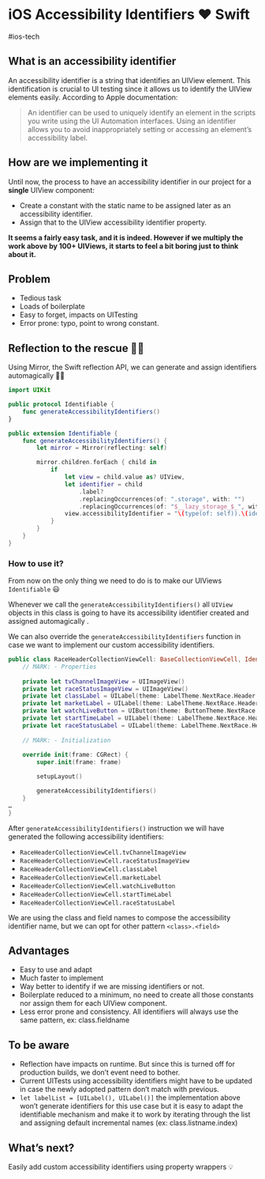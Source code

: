 # iOS Accessibility Identifiers ♥️ Swift
#ios-tech
## What is an accessibility identifier 
An accessibility identifier is a string that identifies an UIView element. This identification is crucial to UI testing since it allows us to identify the UIView elements easily.
According to Apple documentation:
> An identifier can be used to uniquely identify an element in the scripts you write using the UI Automation interfaces. Using an identifier allows you to avoid inappropriately setting or accessing an element’s accessibility label.  

## How are we implementing it
Until now, the process to have an accessibility identifier in our project for a **single** UIView component:
* Create a constant with the static name to be assigned later as an accessibility identifier.
* Assign that to the UIView accessibility identifier property.

**It seems a fairly easy task, and it is indeed. However if we multiply the work above by 100+ UIViews, it starts to feel a bit boring just to think about it.**

## Problem
* Tedious task
* Loads of boilerplate
* Easy to forget, impacts on UITesting
* Error prone: typo, point to wrong constant.

## Reflection to the rescue 🦸‍♂️
Using Mirror, the Swift reflection API, we can generate and assign identifiers automagically 🧙‍♂️

```swift
import UIKit

public protocol Identifiable {
    func generateAccessibilityIdentifiers()
}

public extension Identifiable {
    func generateAccessibilityIdentifiers() {
        let mirror = Mirror(reflecting: self)

        mirror.children.forEach { child in
            if
                let view = child.value as? UIView,
                let identifier = child
                    .label?
                    .replacingOccurrences(of: ".storage", with: "")
                    .replacingOccurrences(of: "$__lazy_storage_$_", with: "") {
                view.accessibilityIdentifier = "\(type(of: self)).\(identifier)"
            }
        }
    }
}

```

### How to use it?
From now on the only thing we need to do is to make our UIViews `Identifiable`  😃

Whenever we call the `generateAccessibilityIdentifiers()`  all `UIView`  objects in this class is going to have its accessibility identifier created and assigned automagically .

We can also override the `generateAccessibilityIdentifiers`  function in case we want to implement our custom accessibility identifiers.

```swift
public class RaceHeaderCollectionViewCell: BaseCollectionViewCell, Identifiable {
    // MARK: - Properties
    
    private let tvChannelImageView = UIImageView()
    private let raceStatusImageView = UIImageView()
    private let classLabel = UILabel(theme: LabelTheme.NextRace.Header.classLabel)
    private let marketLabel = UILabel(theme: LabelTheme.NextRace.Header.marketLabel)
    private let watchLiveButton = UIButton(theme: ButtonTheme.NextRace.Header.watchLive)
    private let startTimeLabel = UILabel(theme: LabelTheme.NextRace.Header.startTimeLabel)
    private let raceStatusLabel = UILabel(theme: LabelTheme.NextRace.Header.raceStatusLabel)
    
    // MARK: - Initialization
    
    override init(frame: CGRect) {
        super.init(frame: frame)

        setupLayout()

        generateAccessibilityIdentifiers()
    }
…
}
```

After `generateAccessibilityIdentifiers()` instruction we will have generated the following accessibility identifiers:
* `RaceHeaderCollectionViewCell.tvChannelImageView`
* `RaceHeaderCollectionViewCell.raceStatusImageView`
* `RaceHeaderCollectionViewCell.classLabel`
* `RaceHeaderCollectionViewCell.marketLabel`
* `RaceHeaderCollectionViewCell.watchLiveButton`
* `RaceHeaderCollectionViewCell.startTimeLabel`
* `RaceHeaderCollectionViewCell.raceStatusLabel`

We are using the class and field names to compose the accessibility identifier name, but we can opt for other pattern
`<class>.<field>`

## Advantages
* Easy to use and adapt 
* Much faster to implement 
* Way better to identify if we are missing identifiers or not.
* Boilerplate reduced to a minimum, no need to create all those constants nor assign them for each UIView component.
* Less error prone and consistency. All identifiers will always use the same pattern, ex: class.fieldname

## To be aware
* Reflection have impacts on runtime. But since this is turned off for production builds, we don’t event need to bother.
* Current UITests using accessibility identifiers might have to be updated in case the newly adopted pattern don’t match with previous.
* `let labelList = [UILabel(), UILabel()]`   the implementation above won’t  generate identifiers for this use case but it is easy to adapt the identifiable mechanism and make it to work by iterating through the list and assigning default incremental names (ex: class.listname.index)

## What’s next?
Easily add custom accessibility identifiers using property wrappers 💡
